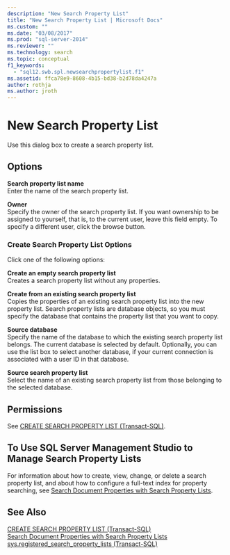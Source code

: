 ```yaml
---
description: "New Search Property List"
title: "New Search Property List | Microsoft Docs"
ms.custom: ""
ms.date: "03/08/2017"
ms.prod: "sql-server-2014"
ms.reviewer: ""
ms.technology: search
ms.topic: conceptual
f1_keywords: 
  - "sql12.swb.spl.newsearchpropertylist.f1"
ms.assetid: ffca78e9-8608-4b15-bd38-b2d78da4247a
author: rothja
ms.author: jroth
---
```

# New Search Property List
  Use this dialog box to create a search property list.  
  
## Options  
 **Search property list name**  
 Enter the name of the search property list.  
  
 **Owner**  
 Specify the owner of the search property list. If you want ownership to be assigned to yourself, that is, to the current user, leave this field empty. To specify a different user, click the browse button.  
  
### Create Search Property List Options  
 Click one of the following options:  
  
 **Create an empty search property list**  
 Creates a search property list without any properties.  
  
 **Create from an existing search property list**  
 Copies the properties of an existing search property list into the new property list. Search property lists are database objects, so you must specify the database that contains the property list that you want to copy.  
  
 **Source database**  
 Specify the name of the database to which the existing search property list belongs. The current database is selected by default. Optionally, you can use the list box to select another database, if your current connection is associated with a user ID in that database.  
  
 **Source search property list**  
 Select the name of an existing search property list from those belonging to the selected database.  
  
## Permissions  
 See [CREATE SEARCH PROPERTY LIST &#40;Transact-SQL&#41;](/sql/t-sql/statements/create-search-property-list-transact-sql).  
  
## To Use SQL Server Management Studio to Manage Search Property Lists  
 For information about how to create, view, change, or delete a search property list, and about how to configure a full-text index for property searching, see [Search Document Properties with Search Property Lists](../relational-databases/search/search-document-properties-with-search-property-lists.md).  
  
## See Also  
 [CREATE SEARCH PROPERTY LIST &#40;Transact-SQL&#41;](/sql/t-sql/statements/create-search-property-list-transact-sql)   
 [Search Document Properties with Search Property Lists](../relational-databases/search/search-document-properties-with-search-property-lists.md)   
 [sys.registered_search_property_lists &#40;Transact-SQL&#41;](/sql/relational-databases/system-catalog-views/sys-registered-search-property-lists-transact-sql)  
  
  

